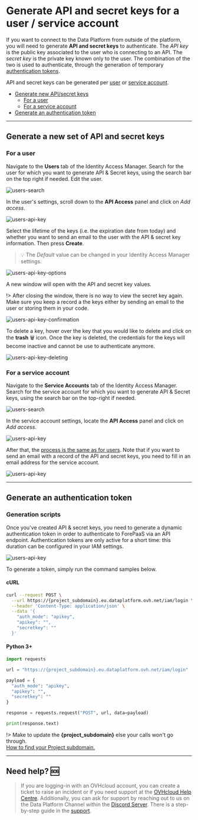 # Generate API and secret keys for a user / service account

If you want to connect to the Data Platform from outside of the platform, you will need to generate **API and secret keys** to authenticate. The *API key* is the public key associated to the user who is connecting to an API. The *secret key* is the private key known only to the user. The combination of the two is used to authenticate, through the generation of temporary [authentication tokens](#generate-an-authentication-token).

API and secret keys can be generated per [user](/en/product/iam/users/users) or [service account](/en/product/iam/users/service-accounts).

* [Generate new API/secret keys](#generate-a-new-set-of-api-and-secret-keys)
  * [For a user](#for-a-user)
  * [For a service account](#for-a-service-account)
* [Generate an authentication token](#generate-an-authentication-token)

---
## Generate a new set of API and secret keys
### For a user

Navigate to the **Users** tab of the Identity Access Manager. Search for the user for which you want to generate API & Secret keys, using the search bar on the top right if needed. Edit the user.

![users-search](picts/users-search.png)

In the user's settings, scroll down to the **API Access** panel and click on *Add access*.

![users-api-key](picts/users-api-key.png)

Select the lifetime of the keys (i.e. the expiration date from today) and whether you want to send an email to the user with the API & secret key information. Then press **Create**.

> 💡 The *Default* value can be changed in your Identity Access Manager settings.

![users-api-key-options](picts/users-api-key-options.png)

A new window will open with the API and secret key values.

!> After closing the window, there is no way to view the secret key again. Make sure you keep a record a the keys either by sending an email to the user or storing them in your code.

![users-api-key-confirmation](picts/users-api-key-confirmation.png)

To delete a key, hover over the key that you would like to delete and click on the **trash** 🗑️ icon. Once the key is deleted, the credentials for the keys will become inactive and cannot be use to authenticate anymore.

![users-api-key-deleting](picts/users-api-key-deleting.png)


### For a service account

Navigate to the **Service Accounts** tab of the Identity Access Manager. Search for the service account for which you want to generate API & Secret keys, using the search bar on the top-right if needed.

![users-search](picts/sa-search.png)

In the service account settings, locate the **API Access** panel and click on *Add access*.

![users-api-key](picts/sa-api-key.png)

After that, the [process is the same as for users](#for-a-user). Note that if you want to send an email with a record of the API and secret keys, you need to fill in an email address for the service account.

![users-api-key](picts/sa-email.png)

---
## Generate an authentication token

### Generation scripts

Once you've created API & secret keys, you need to generate a dynamic authentication token in order to authenticate to ForePaaS via an API endpoint. Authentication tokens are only active for a short time: this duration can be configured in your IAM settings.

![users-api-key](picts/token-settings.png)

To generate a token, simply run the command samples below.

<!-- tabs:start -->
#### **cURL**
```bash
curl --request POST \
  --url https://{project_subdomain}.eu.dataplatform.ovh.net/iam/login \
  --header 'Content-Type: application/json' \
  --data '{
    "auth_mode": "apikey",
    "apikey": "",
    "secretkey": ""
  }'
```

#### **Python 3+**
```python
import requests

url = "https://{project_subdomain}.eu.dataplatform.ovh.net/iam/login"

payload = {
  "auth_mode": "apikey",
  "apikey": "",
  "secretkey": ""
}

response = requests.request("POST", url, data=payload)

print(response.text)
```
<!-- tabs:end -->

!> Make to update the **{project_subdomain}** else your calls won't go through.  
[How to find your Project subdomain.](/en/product/project/config-ids?id=project-subdomain)


---
##  Need help? 🆘

> If you are logging-in with an OVHcloud account, you can create a ticket to raise an incident or if you need support at the [OVHcloud Help Centre](https://help.ovhcloud.com/csm/fr-home?id=csm_index). Additionally, you can ask for support by reaching out to us on the Data Platform Channel within the [Discord Server](https://discord.com/channels/850031577277792286/1163465539981672559). There is a step-by-step guide in the [support](/en/support/index.md).